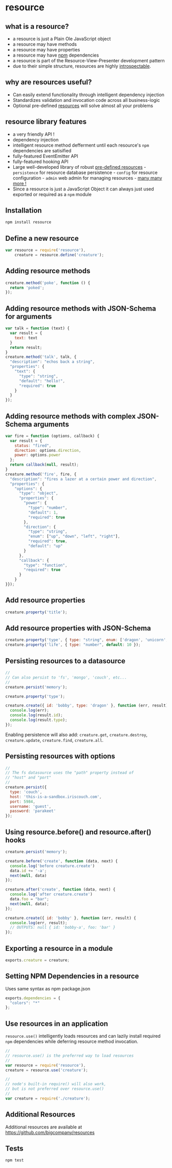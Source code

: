 # resource

## what is a resource?

 - a resource is just a Plain Ole JavaScript object
 - a resource may have methods
 - a resource may have properties
 - a resource may have [npm](http://npmjs.org) dependencies
 - a resource is part of the Resource-View-Presenter development pattern
 - due to their simple structure, resources are highly <a href="http://en.wikipedia.org/wiki/Reflection_(computer_programming)">introspectable</a>. 

## why are resources useful?

 - Can easily extend functionality through intelligent dependency injection
 - Standardizes validation and invocation code across all business-logic
 - Optional pre-defined [resources](http://github.com/bigcompany/resources) will solve almost all your problems

## resource library features

  - a very friendly API !
  - dependency injection 
  - intelligent resource method defferment until each resource's `npm` dependencies are satisified
  - fully-featured EventEmitter API
  - fully-featured hooking API
  -  Large well-developed library of robust [pre-defined resources](http://github.com/bigcompany/resources)
    - `persistence` for resource database persistence
    - `config` for resource configuration 
    - `admin` web admin for managing resources
    - [many many more !](http://github.com/bigcompany/resources)
  - Since a resource is just a JavaScript Object it can always just used exported or required as a `npm` module

## Installation

```bash
npm install resource
```

## Define a new resource
```js
var resource = require('resource'),
    creature = resource.define('creature');
```


## Adding resource methods

```js
creature.method('poke', function () {
  return 'poked';
});
```

## Adding resource methods with JSON-Schema for arguments

```js
var talk = function (text) {
  var result = {
    text: text
  }
  return result;
}
creature.method('talk', talk, {
  "description": "echos back a string",
  "properties": {
    "text": {
      "type": "string",
      "default": "hello!",
      "required": true
    }
  }
});
```

## Adding resource methods with complex JSON-Schema arguments

```js
var fire = function (options, callback) {
  var result = {
    status: "fired",
    direction: options.direction,
    power: options.power
  };
  return callback(null, result);
}
creature.method('fire', fire, { 
  "description": "fires a lazer at a certain power and direction",
  "properties": {
    "options": {
      "type": "object",
      "properties": {
        "power": {
          "type": "number",
          "default": 1,
          "required": true
        },
        "direction": {
          "type": "string",
          "enum": ["up", "down", "left", "right"],
          "required": true,
          "default": "up"
        }
      },
      "callback": {
        "type": "function",
        "required": true
      }
    }
}});
```

## Add resource properties

```js
creature.property('title');
```

## Add resource properties with JSON-Schema

```js
creature.property('type', { type: "string", enum: ['dragon', 'unicorn', 'pony'], default: "dragon"});
creature.property('life', { type: "number", default: 10 });
```

## Persisting resources to a datasource

```js
//
// Can also persist to 'fs', 'mongo', 'couch', etc...
//
creature.persist('memory');

creature.property('type');

creature.create({ id: 'bobby', type: 'dragon' }, function (err, result) {
  console.log(err);
  console.log(result.id);
  console.log(result.type);
});
```
Enabling persistence will also add: `creature.get`, `creature.destroy`, `creature.update`, `creature.find`, `creature.all`.

## Persisting resources with options

```js
//
// The fs datasource uses the "path" property instead of
// "host" and "port"
//
creature.persist({
  type: 'couch',
  host: 'this-is-a-sandbox.iriscouch.com',
  port: 5984,
  username: 'guest',
  password: 'parakeet'
});
```

## Using resource.before() and resource.after() hooks

```js
creature.persist('memory');

creature.before('create', function (data, next) {
  console.log('before creature.create')
  data.id += '-a';
  next(null, data)
});

creature.after('create', function (data, next) {
  console.log('after creature.create')
  data.foo = "bar";
  next(null, data);
});

creature.create({ id: 'bobby' }, function (err, result) {
  console.log(err, result);
  // OUTPUTS: null { id: 'bobby-a', foo: 'bar' }
});
```

## Exporting a resource in a module

```js
exports.creature = creature;
```

## Setting NPM Dependencies in a resource

Uses same syntax as npm package.json

```js
exports.dependencies = {
  "colors": "*"
};
```

## Use resources in an application

`resource.use()` intelligently loads resources and can lazily install required `npm` dependencies while deferring resource method invocation.

```js
//
// resource.use() is the preferred way to load resources
//
var resource = require('resource'),
creature = resource.use('creature');
```

```js
//
// node's built-in require() will also work,
// but is not preferred over resource.use()
//
var creature = require('./creature');
```

## Additional Resources

Additional resources are available at https://github.com/bigcompany/resources

## Tests

```
npm test
```